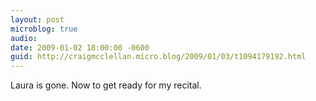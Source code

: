 ```yaml
---
layout: post
microblog: true
audio: 
date: 2009-01-02 18:00:00 -0600
guid: http://craigmcclellan.micro.blog/2009/01/03/t1094179192.html
---
```

Laura is gone.  Now to get ready for my recital.
